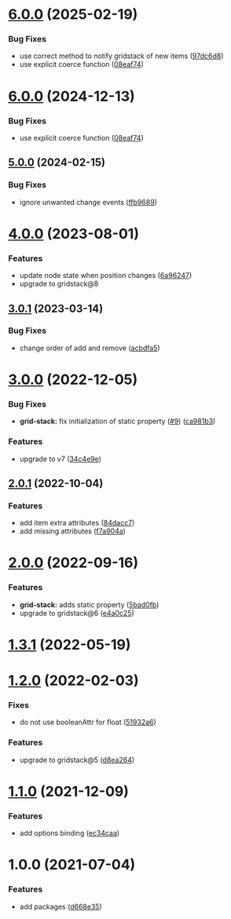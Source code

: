 # [6.0.0](https://github.com/aurelia-ui-toolkits/aurelia-gridstack/compare/v5.0.0...v6.0.0) (2025-02-19)


### Bug Fixes

* use correct method to notify gridstack of new items ([97dc6d8](https://github.com/aurelia-ui-toolkits/aurelia-gridstack/commit/97dc6d8153768ed22b782c540031a288dac63432))
* use explicit coerce function ([08eaf74](https://github.com/aurelia-ui-toolkits/aurelia-gridstack/commit/08eaf743b6bed69649f213755c62764a9e261f37))



# [6.0.0](https://github.com/aurelia-ui-toolkits/aurelia-gridstack/compare/v5.0.0...v6.0.0) (2024-12-13)


### Bug Fixes

* use explicit coerce function ([08eaf74](https://github.com/aurelia-ui-toolkits/aurelia-gridstack/commit/08eaf743b6bed69649f213755c62764a9e261f37))



## [5.0.0](https://github.com/aurelia-ui-toolkits/aurelia-gridstack/compare/v4.0.0...v5.0.0) (2024-02-15)


### Bug Fixes

* ignore unwanted change events ([ffb9689](https://github.com/aurelia-ui-toolkits/aurelia-gridstack/commit/9ae9bfcae75dbb14e4d98d43c6f758dc7ffb9689))


# [4.0.0](https://github.com/aurelia-ui-toolkits/aurelia-gridstack/compare/v3.0.1...v4.0.0) (2023-08-01)


### Features

* update node state when position changes ([6a96247](https://github.com/aurelia-ui-toolkits/aurelia-gridstack/commit/6a962471d2133f058f4213e168ab146f46547b15))
* upgrade to gridstack@8



## [3.0.1](https://github.com/aurelia-ui-toolkits/aurelia-gridstack/compare/v3.0.0...v3.0.1) (2023-03-14)


### Bug Fixes

* change order of add and remove ([acbdfa5](https://github.com/aurelia-ui-toolkits/aurelia-gridstack/commit/acbdfa56fdd62dd917355601901e120a4d57ed24))



# [3.0.0](https://github.com/aurelia-ui-toolkits/aurelia-gridstack/compare/v2.0.1...v3.0.0) (2022-12-05)


### Bug Fixes

* **grid-stack:** fix initialization of static property ([#9](https://github.com/aurelia-ui-toolkits/aurelia-gridstack/issues/9)) ([ca981b3](https://github.com/aurelia-ui-toolkits/aurelia-gridstack/commit/ca981b3b9a668a4e29bbb6b8d9a462a5bb354f70))


### Features

* upgrade to v7 ([34c4e9e](https://github.com/aurelia-ui-toolkits/aurelia-gridstack/commit/34c4e9edfa1cb1041b82084e65cf641382995f00))



## [2.0.1](https://github.com/aurelia-ui-toolkits/aurelia-gridstack/compare/v2.0.0...v2.0.1) (2022-10-04)


### Features

* add item extra attributes ([84dacc7](https://github.com/aurelia-ui-toolkits/aurelia-gridstack/commit/84dacc7147c53a8c859047895d8583ed3473665f))
* add missing attributes ([f7a904a](https://github.com/aurelia-ui-toolkits/aurelia-gridstack/commit/f7a904a938aa71f7932a49e515bf91559995bcec))



# [2.0.0](https://github.com/aurelia-ui-toolkits/aurelia-gridstack/compare/v1.3.1...v2.0.0) (2022-09-16)


### Features

* **grid-stack:** adds static property ([5bad0fb](https://github.com/aurelia-ui-toolkits/aurelia-gridstack/commit/5bad0fbd4c12729418a05ce58fbbf348aef77190))
* upgrade to gridstack@6 ([e4a0c25](https://github.com/aurelia-ui-toolkits/aurelia-gridstack/commit/e4a0c259aa2fcc855cbbe84e60e17be06b7bbec1))



# [1.3.1](https://github.com/aurelia-ui-toolkits/aurelia-gridstack/compare/v1.2.0...v1.3.1) (2022-05-19)

# [1.2.0](https://github.com/aurelia-ui-toolkits/aurelia-gridstack/compare/v1.1.0...v1.2.0) (2022-02-03)


### Fixes

* do not use booleanAttr for float ([51932a6](https://github.com/aurelia-ui-toolkits/aurelia-gridstack/commit/7d4e2cbcec0b9700648c6f892291553b851932a6))

### Features

* upgrade to gridstack@5 ([d8ea264](https://github.com/aurelia-ui-toolkits/aurelia-gridstack/commit/d8ea264255cd15fab8b1680f536d0a05f09cd09f))



# [1.1.0](https://github.com/aurelia-ui-toolkits/aurelia-gridstack/compare/v1.0.0...v1.1.0) (2021-12-09)


### Features

* add options binding ([ec34caa](https://github.com/aurelia-ui-toolkits/aurelia-gridstack/commit/ec34caa7a29b8d63f8cea7c9a67464bdc10e39f8))



# 1.0.0 (2021-07-04)


### Features

* add packages ([d668e35](https://github.com/aurelia-ui-toolkits/aurelia-gridstack/commit/d668e35523a020df344fec248515abc1e3be5872))
